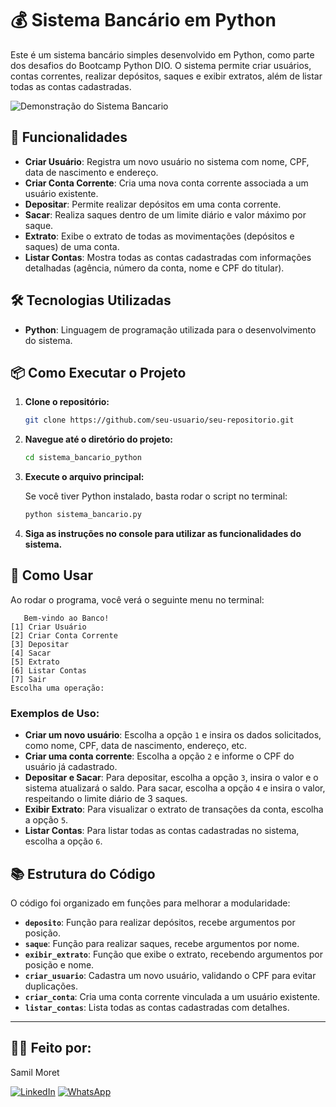 # 💰 Sistema Bancário em Python

Este é um sistema bancário simples desenvolvido em Python, como parte dos desafios do Bootcamp Python DIO. O sistema permite criar usuários, contas correntes, realizar depósitos, saques e exibir extratos, além de listar todas as contas cadastradas.


![Demonstração do Sistema Bancario](https://github.com/SamilMoret/sistema_bancario/blob/main/sistema__bancario_vi2.gif)

## 🚀 Funcionalidades

- **Criar Usuário**: Registra um novo usuário no sistema com nome, CPF, data de nascimento e endereço.
- **Criar Conta Corrente**: Cria uma nova conta corrente associada a um usuário existente.
- **Depositar**: Permite realizar depósitos em uma conta corrente.
- **Sacar**: Realiza saques dentro de um limite diário e valor máximo por saque.
- **Extrato**: Exibe o extrato de todas as movimentações (depósitos e saques) de uma conta.
- **Listar Contas**: Mostra todas as contas cadastradas com informações detalhadas (agência, número da conta, nome e CPF do titular).

## 🛠️ Tecnologias Utilizadas

- **Python**: Linguagem de programação utilizada para o desenvolvimento do sistema.

## 📦 Como Executar o Projeto

1. **Clone o repositório:**

   ```bash
   git clone https://github.com/seu-usuario/seu-repositorio.git
   ```

2. **Navegue até o diretório do projeto:**

   ```bash
   cd sistema_bancario_python
   ```
3. **Execute o arquivo principal:**

   Se você tiver Python instalado, basta rodar o script no terminal:

   ```bash
   python sistema_bancario.py
   ```
4. **Siga as instruções no console para utilizar as funcionalidades do sistema.**

## 📝 Como Usar
   Ao rodar o programa, você verá o seguinte menu no terminal:
```
   Bem-vindo ao Banco!
[1] Criar Usuário
[2] Criar Conta Corrente
[3] Depositar
[4] Sacar
[5] Extrato
[6] Listar Contas
[7] Sair
Escolha uma operação:
```
### Exemplos de Uso:
    
- **Criar um novo usuário**: Escolha a opção `1` e insira os dados solicitados, como nome, CPF, data de nascimento, endereço, etc.
- **Criar uma conta corrente**: Escolha a opção `2` e informe o CPF do usuário já cadastrado.
- **Depositar e Sacar**: Para depositar, escolha a opção `3`, insira o valor e o sistema atualizará o saldo. Para sacar, escolha a opção `4` e insira o valor, respeitando o limite diário de 3 saques.
- **Exibir Extrato**: Para visualizar o extrato de transações da conta, escolha a opção `5`.
- **Listar Contas**: Para listar todas as contas cadastradas no sistema, escolha a opção `6`.

## 📚 Estrutura do Código

O código foi organizado em funções para melhorar a modularidade:

- **`deposito`**: Função para realizar depósitos, recebe argumentos por posição.
- **`saque`**: Função para realizar saques, recebe argumentos por nome.
- **`exibir_extrato`**: Função que exibe o extrato, recebendo argumentos por posição e nome.
- **`criar_usuario`**: Cadastra um novo usuário, validando o CPF para evitar duplicações.
- **`criar_conta`**: Cria uma conta corrente vinculada a um usuário existente.
- **`listar_contas`**: Lista todas as contas cadastradas com detalhes.

---
## 🧑‍💻 Feito por:
Samil Moret

[![LinkedIn](https://img.icons8.com/color/48/linkedin.png)](https://www.linkedin.com/in/samilmoret/)
[![WhatsApp](https://img.icons8.com/color/48/whatsapp--v1.png)](https://linkwhats.app/f27e11)







 




